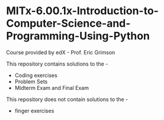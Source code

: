 # MITx-6.00.1x-Introduction-to-Computer-Science-and-Programming-Using-Python

Course provided by edX - Prof. Eric Grimson

This repository contains solutions to the -
  * Coding exercises
  * Problem Sets
  * Midterm Exam and Final Exam
  
This repository does not contain solutions to the -
  * finger exercises
